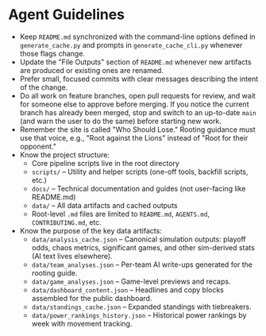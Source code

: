 # Agent Guidelines
- Keep `README.md` synchronized with the command-line options defined in `generate_cache.py` and prompts in `generate_cache_cli.py` whenever those flags change.
- Update the "File Outputs" section of `README.md` whenever new artifacts are produced or existing ones are renamed.
- Prefer small, focused commits with clear messages describing the intent of the change.
- Do all work on feature branches, open pull requests for review, and wait for someone else to approve before merging. If you notice the current branch has already been merged, stop and switch to an up-to-date `main` (and warn the user to do the same) before starting new work.
- Remember the site is called "Who Should Lose." Rooting guidance must use that voice, e.g., "Root against the Lions" instead of "Root for their opponent."
- Know the project structure:
  - Core pipeline scripts live in the root directory
  - `scripts/` – Utility and helper scripts (one-off tools, backfill scripts, etc.)
  - `docs/` – Technical documentation and guides (not user-facing like README.md)
  - `data/` – All data artifacts and cached outputs
  - Root-level `.md` files are limited to `README.md`, `AGENTS.md`, `CONTRIBUTING.md`, etc.
- Know the purpose of the key data artifacts:
  - `data/analysis_cache.json` – Canonical simulation outputs: playoff odds, chaos metrics, significant games, and other sim-derived stats (AI text lives elsewhere).
  - `data/team_analyses.json` – Per-team AI write-ups generated for the rooting guide.
  - `data/game_analyses.json` – Game-level previews and recaps.
  - `data/dashboard_content.json` – Headlines and copy blocks assembled for the public dashboard.
  - `data/standings_cache.json` – Expanded standings with tiebreakers.
  - `data/power_rankings_history.json` – Historical power rankings by week with movement tracking.
